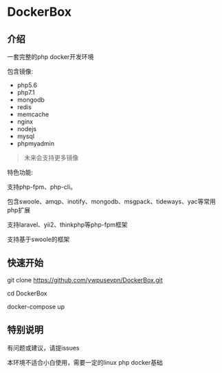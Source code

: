 # DockerBox

## 介绍

一套完整的php docker开发环境

包含镜像:

- php5.6
- php7.1
- mongodb
- redis
- memcache
- nginx
- nodejs
- mysql
- phpmyadmin

> 未来会支持更多镜像

特色功能:

支持php-fpm、php-cli。

包含swoole、amqp、inotify、mongodb、msgpack、tideways、yac等常用php扩展

支持laravel、yii2、thinkphp等php-fpm框架

支持基于swoole的框架

## 快速开始

git clone https://github.com/ywpusevpn/DockerBox.git

cd DockerBox

docker-compose up

## 特别说明

有问题或建议，请提issues

本环境不适合小白使用，需要一定的linux php docker基础
